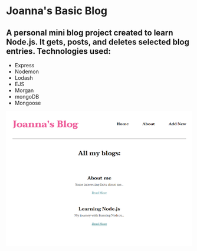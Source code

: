 # Joanna's Basic Blog

## A personal mini blog project created to learn Node.js. It gets, posts, and deletes selected blog entries. Technologies used:

* Express
* Nodemon
* Lodash
* EJS
* Morgan
* mongoDB
* Mongoose

![home image](./images/blog1.png)


